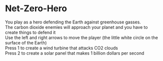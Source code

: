 # Net-Zero-Hero  
You play as a hero defending the Earth against greenhouse gasses.  
The carbon dioxide enemies will approach your planet and you have to create things to defend it  
Use the left and right arrows to move the player (the little white circle on the surface of the Earth)  
Press 1 to create a wind turbine that attacks CO2 clouds  
Press 2 to create a solar panel that makes 1 billion dollars per second

